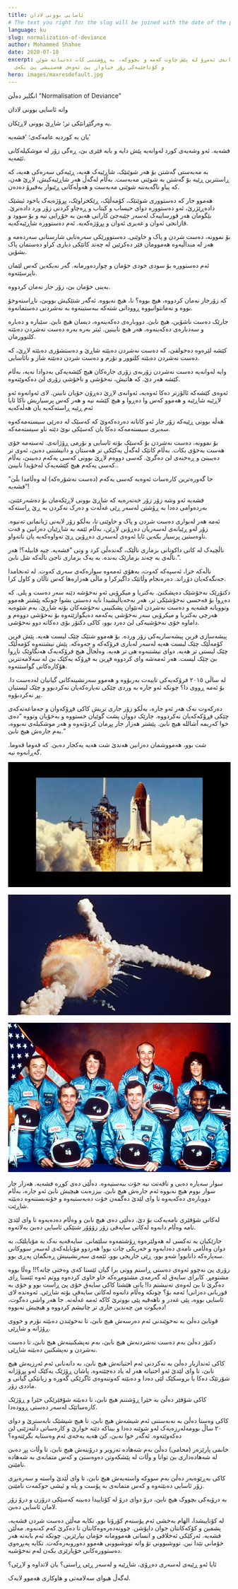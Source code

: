 ```yaml
---
title: ئاسایی بوونی لادان
# The text you right for the slug will be joined with the date of the post
language: ku
slug: normalization-of-deviance
author: Mohammed Shahoe
date: 2020-07-18
excerpt: ئەو لادانەی ئەمڕۆ لە پێش چاوت کەمە و بچووکە، بە ڕۆشتنی کات دەتباتە شوێن
  و کۆتاجێیەکی زۆر جیاواز بێ ئەوەی هەستیشی پێ بکەی
hero: images/maxresdefault.jpg
---
```

انگلیز دەڵێ "Normalisation of Deviance"

واتە ئاسایی بوونی لادان

بە وەرگێڕانێکی تر؛ شاڕێ بوونی لاڕێکان.

یان بە کوردیە عامەکەی؛ ‘فشەیە’

فشەیە. ئەو وشەیەی کورد لەوانەیە پێش دایە و بابە فێری بێ، ڕەگی زۆر لە موشکیلەکانی ئێمەیە.

بە مەبەستی گەشتن بۆ هەر شوێنێک، شاڕێیەک هەیە، ڕێیەکی سەرەکی هەیە، کە ڕاستترین ڕێیە بۆ گەشتن بە شوێنی مەبەست. بەڵام لەگەڵ هەر شاڕێیەکیش، لاڕێ هەن، کە پیاو ناگەیەننە شوێنی مەبەست و هەوڵەکانی ڕێبوار بەفیرۆ دەدەن.

هەموو جار کە دەستووری شوێنێک، کۆمەڵێک، ڕێکخراوێک، پڕۆژەیەک یاخود ئیشێک دادەڕێژرێ، ئەو دەستوورە دوای حیساب و کیتاب و ڕەچاو کردنی زۆر ورد دادەنرێ. بێگومان هەر قورساییەک لەسەر جێبەجێ کارانی هەبێ بە خۆڕایی نیە و بۆ سوود و قازانجی ئەوان و غەیری ئەوان و پڕۆژەکەیە. ئەم دەستوورە شاڕێیەکەیە.

بۆ نموونە، دەست شردن و پاک و خاوێنی. دەستوورێکی سەرەتایی شارستانی سەردەمە و هەر لە منداڵیەوە هەموومان فێر دەکرێین لە چەند کاتێکی دیاری کراو دەستمان پاک بشۆین.

ئەم دەستوورە بۆ سودی خودی خۆمان و چواردەورمانە. گەر نەیکەین کەس لێمان ناپرسێتەوە.

بەینی خۆمان بێ، زۆر جار نەمان کردووە.

کە زۆرجار نەمان کردووە، هیچ بووە؟ نا، هیچ نەبووە. ئەگەر شتێکیش بووبێ، ناڕاستەوخۆ بووە و نەمانتوانیووە ڕوودانی شتەکە ببەستینەوە بە نەشردنی دەستمانەوە.

جارێک دەست ناشۆین، هیچ نابێ. دووبارەی دەکەینەوە، دیسان هیچ نابێ. سێبارە و دەبارە و سەدبارەی دەکەینەوە، هەر هیچ نابینین. ئیتر بەرە بەرە دەست نەشردن دەبێتە کلتوورمان.

کێشە لێرەوە دەخولقێ، کە دەست نەشردن دەبێتە شاڕێ و دەستشۆری دەبێتە لاڕێ، کە دەست نەشردن دەبێتە کلتوور و نۆرم و دەست شردن دەبێتە شاز و نائاسایی.

وایە لەوانەیە دەست نەشردن زۆربەی زۆری جارەکان هیچ کێشەیەکی بەدوادا نەیە، بەڵام کێشە هەر دێ. کە هاتیش، نەخۆشی و ناخۆشی زۆری لێ دەکەوێتەوە.

ئەوەی کێشەکە ئالۆزتر دەکا ئەوەیە، ئەوانەی لاڕێ دەڕۆن خۆیان نابینن. لای ئەوانەوە ئەو لاڕێیە شاڕێیە و هەموو کەس وا دەڕوا و هیچ کێشە نیە و هەر کەس پرسیاریش ناکا ئایا ئەم ڕێیە ڕاستەکەیە یان هەڵەکەیە

هەڵە بوونی ڕێیەکە زۆر جار ئەو کاتانە دەردەکەوێ کە کەسێک لە دەرێی سیستەمەکەوە سەیری سیستەمەکە دەکا یان کەسێکی نوێ دێتە ناو سیستەمەکە.

بۆ نموونە، دەست نەشردن بۆ کەسێک بۆتە ئاسایی و نۆرمی ڕۆژانەی. ئەستەمە خۆی هەست بەخۆی بکات. بەڵام کاتێک لەگەڵ یەکێکی تر هەستان و دانیشتنی دەبێ، ئەوی تر دەیبینێ و ڕەخنەی لێ دەگرێ. کەسی دووەم لاڕێ بوونی کەسی یەکەم دەبینێ، بەڵام کەسی یەکەم هیچ کێشەیەک لەخۆیدا نابینێ..

“جا گەورەترین کارەسات ئەوەیە کەسی یەکەم (دەست نەشۆرەکە) لە وەڵامدا بڵێ “فشەیە!

فشەیە ئەو وشە زۆر زۆر خەتەرەیە کە شاڕێ بوونی لاڕێکەمان بۆ دەشەرعێنێ، بەردەوامی دەدا بە ڕۆشتن لەسەر ڕێی غەڵەت و دەرک نەکردن بە ڕێ ڕاستەکە

ئەمە هەر لەبواری دەست شردن و پاک و خاوێنی نا، بەڵکو زۆر لایەنی ژیانمانی تەنیوە. زۆر لەو ڕێیانەی لەسەریان دەڕۆین لاڕێن، بەڵام ئێمە بە شاڕێیان دەزانین و قەت ناوەستین پرسیار بکەین ئایا ئەوەی لەسەری دەڕۆین ڕێ تەواوەکەیە یان ناتەواو.

ناڵچیەک لە کاتی داکوتانی بزماری ناڵێک، گەندەڵی کرد و وتی “فشەیە. چیە قابیلە؟! هەر ناڵەی بە چەند بزمارێک بەندە. بە یەک بزماری ناجێ ناڵەکە شل نابێ.”.

ناڵەکە خزا، ئەسپەکە کەوت، بەهۆی ئەمەوە سوارەکەی سەری کەوت. لە ئەنجامدا جەنگەکەیان دۆڕاند. دەرەنجام وڵاتێک داگیرکرا و ماڵی هەزارەها کەس تاڵان و کاول کرا.

دکتۆرێک نەخۆشێک دەپشکنێ. بەکتریا و میکرۆبی ئەو نەخۆشە دێنە سەر دەست و پلی. کە دەڕوا بۆ فەحسی نەخۆشێکی تر، هەر بەخەیاڵیشیدا نایە دەستی بشوا چونکە پێشتر هەموو وتوویانە فشەیە و دەست نەشردن لەنێوان پشکنینی نەخۆشەکان بۆتە شاڕێ. بەم شێوەیە هەرچی بەکتریا و میکرۆبی سەر نەخۆشی یەکەمە دەیگوازێتەوە بۆ نەخۆشی دووەم و داماوە خۆی نەخۆشیەکی لێ دەرد بوو، کاکی دکتۆر بۆی دەکاتە دوو نەخۆشی.

پیشەسازی فرین پیشەسازیەکی زۆر وردە. بۆ هەموو شتێک چێک لیست هەیە. پێش فرین کۆمەڵێک چێک لیست هەیە لەسەر لەباری فرۆکەکە و جەوەکە. پێش نیشتنەوە کۆمەڵێک چێک لیستی تر هەیە. دوای نیشتنەوە هی تر هەیە. وەلحاڵ هیچ فرۆکەیەک هەنگاوێک ناڕوا بێ چێک لیست. هەر ئەمەشە وای کردووە فڕین بە فڕۆکە یەکێک بێ لە سەلامەتترین هۆکارەکانی گواستنەوە.

لە ساڵی ٢٠١٥ فرۆکەیەکی تایبەت بەربۆوە و هەموو سەرنشینەکانی گیانیان لەدەست دا. بۆ ئەمە ڕووی دا؟ چونکە ئەو جارە بە وردی چێکی تەیارەکەیان نەکردبوو و چێک لیستیان پڕ نەکردبۆوە.

دەرکەوت نەک هەر ئەو جارە، بەڵکو زۆر جاری تریش کاکی فڕۆکەوان و جەماعەتەکەی چێکی فڕۆکەکەیان نەکردووە. جارێک دووان پشت گوێیان خستووە و بەخۆیان وتووە “دەی خوا کەریمە آشاللە هیچ نابێ. پێشتر هەزار جار پڕمان کردۆتەوە و هەر موشکیلەی نەبووە، بەم جارەش هیچ نابێ.”

شت بوو، هەمووشمان دەزانین هەندێ شت هەیە یەکجار دەبێ. کە قەوما قەوما. گەڕانەوە نیە.



![](images/maxresdefault.jpg "کەشتی چالنجەر لە کاتی هەستانی")

![](images/download-6-.jpeg "چرکەساتی تەقینەوەی کەشتی 'چالنجەر' کە هۆکارەکەی چەند کێشەیەکی تەکنیکی بوو کە لەلایەن ئەندازیارەکانەوە اهمال کرابوو")



![](images/bp1.jpg "ئەو زانایانەی لە کەشتی چالنجەر گیانیان لە دەست دا")

سوار سەیارە دەبی و تاقەتت نیە خۆت ببەستیەوە. دەڵێی دەی کوڕە فشەیە. هەزار جار سوار بووم هیچ نەبووە ئەم جارەش هیچ نابێ. بیززەبت هیچیش نابێ ئەو جارە، بەڵام دووبارەی دەکەیەوە تا وای لێدێ دەگمەن خۆت دەبەستیەوە و خۆنەبستنەوە دەبێتە شاڕێت.

لەکاتی شۆفێری نامەیەکت بۆ دێ. دەڵێی دەی هیچ نابێ و وەڵام دەدەیەوە تا وای لێدێ نامە وەڵام دانەوە لەکاتی سایەقی زۆر زۆۆۆر شتێکی ئاسایی دەبێ بەلاتەوە.

جارێکیان بە تەکسی لە هەولێرەوە ڕۆشتمەوە سلێمانی. سایەقەیە نەک بە مۆبایلێک، بە دوان وەڵامی نامەی دەدایەوە و خەریکی چات بوو! هەردوو مۆبایلەکەی لەسەر سووکانی سەیارەکە دانابوو! شەو بوو، ڕێی خاریجی بوو، ئێمەی سەرنشینیش ڕەنگمان پەڕی بوو.

زۆری پێ نەچوو ئەوەی دەستی ڕاستم ووتی برا گیان ئێستا کەی وەختی چاتە؟!! وەڵا بووە مشتومڕ. کابرای سایەق لە گەرمەی مشتومڕەکە خاو خاوی کردەوە ووتم ئەوە ئێستا ڕای دەگرێ تا بێ لەوەی تەنیشتم دا! یانی هێشتا کاکی سایەق خۆی پێ ڕاست بوو و خۆی بە قوربانی دەزانی! ئەمە بۆ؟ چونکە وەڵام دانەوە لەکاتی سایەقی بۆتە شاڕێی. ئەوەندە لای ئاسایی بووە، پێی غەدر و ناهەقیە پێی بووترێ کاکە ئەمە غەڵەتە. جا هەر واشی دەگوت، دەیگوت من چەندین جاری تر چاتیشم کردووە و هیچیش نەبووە!

قوتابێ دەڵێ بە نەخوێندنی ئەم دەرسەش هیچ نابێ، تا نەخوێندن دەبێتە نۆرم و خووی ڕۆژانە و شاڕێی.

دکتۆر دەڵێ بەم دەست نەشردنەش هیچ نابێ، بەم نەپشکنینەش هیچ نابێ، تا دەست نەشردن و نەپشکنین دەبێتە شاڕێی.

کاکی ئەندازیار دەڵێ بە نەکردنی ئەم احتیاتەش هیچ نابێ، بە دانەنانی ئەم ئەرزیەش هیچ نابێ، تا وای لێدێ ئەو احتیاتە هەر لە یاد دەچێتەوە. پاشان ڕۆژێک یەکێک لەو پڕۆژانە شۆرتێک دەکا یا بروسکێک لێی دەدا و دەبێتە کەوتنەوەی ئاگرێکی گەورە و زیانێکی گیانی و ماددی زۆر.

کاکی شۆفێر دەڵێ بە خێرا ڕۆشتنم هیچ نابێ، تا دەبێتە شۆفێرێکی خێرا و ڕۆژێک کارەساتێک لەسەر دەستی ڕوودەدا.

کاکی وەستا دەڵێ بە نەبەستنی ئەم شیشەش هیچ نابێ، تا هیچ شیشێک نابەسترێ و دوای ٢٠ ساڵ بوومەلەرزەیەک لەو شوێنە دەدا و بیناکە دێتە خوارێ و کارەساتی دڵتەزێنی لێ دەکەوێتەوە. ئەگەر خوا نەبێ، کێ هەیە یەخەی ئەم وەستایە بگرێتەوە؟

خانمی پارێزەر (محامی) دەڵێ بەم شەهادە تەزویر و درۆینەش هیچ نابێ، تا وڵات پڕ دەبێ لە شەهادەداری بێ توانا و وڵات لە پێشکەوتن دەوەستێ و کەس متمانەی بە شەهادە نامێنێ.

کاکی بەڕێوەبەر دەڵێ بەم سووکە واستەیەش هیچ نابێ، تا وای ڵێدێ واستە و سەرەبڕی زۆر ئاسایی دەبێتەوە و کەس متمانەی بە پۆست و پلە و ئیشی حوکمەت نامێنێ.

بە درۆیەکی بچووک هیچ نابێ، درۆ دوای درۆ لە کۆتاییدا دەبینە کەسێکی درۆزن و درۆ زۆر لامان ئاسایی دەبێ.

لە کۆتاییشدا، الهام بەخشی ئەم پۆستەم کۆرۆنا بوو. تکایە مەڵێن دەست شردن فشەیە، پشمین و کۆکەکانتان جوان داپۆشن. چوونەدەرەوەکانتان تا دەکرێ کەم کەنەوە. مەڵێن فشەیە. ئەرکێکی ئەخلاقی و انسانی هەموومانە خۆمان بپارێزین. چونکە ئەم بابەتە هەر خۆمانی تێدا نین. تووشبوونی تۆ واتە تووشبوونی هەموو دەوروبەرەکەت. تکایە پەیڕەوی دەستوورەکانی خۆپارێزی بکەن لەم نەخۆشیە.

ئایا ئەو ڕێیەی لەسەری دەڕۆی، شاڕێیە و لەسەر ڕێی ڕاستی؟ یان لاتداوە و لاڕێی؟

لەگەڵ هیوای سەلامەتی و هاوکاری هەموو لایەک.